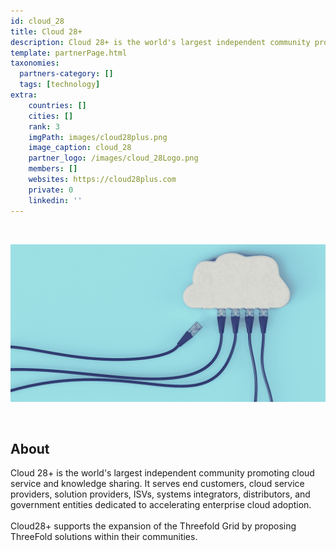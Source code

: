 ```yaml
---
id: cloud_28
title: Cloud 28+
description: Cloud 28+ is the world's largest independent community promoting cloud service and knowledge sharing.
template: partnerPage.html
taxonomies:
  partners-category: []
  tags: [technology]
extra:
    countries: []
    cities: []
    rank: 3
    imgPath: images/cloud28plus.png
    image_caption: cloud_28
    partner_logo: /images/cloud_28Logo.png
    members: []
    websites: https://cloud28plus.com
    private: 0
    linkedin: ''
---
```


<br/>

![cloud](/images/cloud_28_2.png)

<br/>

## About

Cloud 28+ is the world's largest independent community promoting cloud service and knowledge sharing. It serves end customers, cloud service providers, solution providers, ISVs, systems integrators, distributors, and government entities dedicated to accelerating enterprise cloud adoption.
<br/>
<br/>
Cloud28+ supports the expansion of the Threefold Grid by proposing ThreeFold solutions within their communities.

<!-- ## Support this project

## TFGrid Solution

### Roadmap -->
